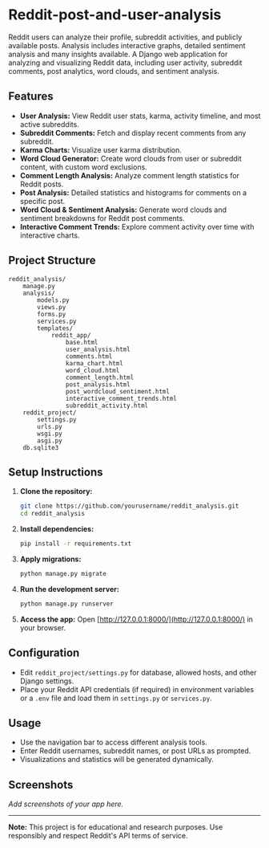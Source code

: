 # Reddit-post-and-user-analysis
 Reddit users can analyze their profile, subreddit activities, and publicly available posts. Analysis includes interactive graphs, detailed sentiment analysis and many insights available.
A Django web application for analyzing and visualizing Reddit data, including user activity, subreddit comments, post analytics, word clouds, and sentiment analysis.

## Features

- **User Analysis:** View Reddit user stats, karma, activity timeline, and most active subreddits.
- **Subreddit Comments:** Fetch and display recent comments from any subreddit.
- **Karma Charts:** Visualize user karma distribution.
- **Word Cloud Generator:** Create word clouds from user or subreddit content, with custom word exclusions.
- **Comment Length Analysis:** Analyze comment length statistics for Reddit posts.
- **Post Analysis:** Detailed statistics and histograms for comments on a specific post.
- **Word Cloud & Sentiment Analysis:** Generate word clouds and sentiment breakdowns for Reddit post comments.
- **Interactive Comment Trends:** Explore comment activity over time with interactive charts.

## Project Structure

```
reddit_analysis/
    manage.py
    analysis/
        models.py
        views.py
        forms.py
        services.py
        templates/
            reddit_app/
                base.html
                user_analysis.html
                comments.html
                karma_chart.html
                word_cloud.html
                comment_length.html
                post_analysis.html
                post_wordcloud_sentiment.html
                interactive_comment_trends.html
                subreddit_activity.html
    reddit_project/
        settings.py
        urls.py
        wsgi.py
        asgi.py
    db.sqlite3
```

## Setup Instructions

1. **Clone the repository:**
    ```sh
    git clone https://github.com/yourusername/reddit_analysis.git
    cd reddit_analysis
    ```

2. **Install dependencies:**
    ```sh
    pip install -r requirements.txt
    ```

3. **Apply migrations:**
    ```sh
    python manage.py migrate
    ```

4. **Run the development server:**
    ```sh
    python manage.py runserver
    ```

5. **Access the app:**
    Open [http://127.0.0.1:8000/](http://127.0.0.1:8000/) in your browser.

## Configuration

- Edit `reddit_project/settings.py` for database, allowed hosts, and other Django settings.
- Place your Reddit API credentials (if required) in environment variables or a `.env` file and load them in `settings.py` or `services.py`.

## Usage

- Use the navigation bar to access different analysis tools.
- Enter Reddit usernames, subreddit names, or post URLs as prompted.
- Visualizations and statistics will be generated dynamically.

## Screenshots

_Add screenshots of your app here._



---

**Note:** This project is for educational and research purposes. Use responsibly and respect Reddit's API terms of service.
